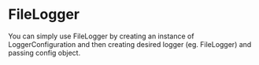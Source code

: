 # FileLogger
You can simply use FileLogger by creating an instance of LoggerConfiguration and then creating desired logger (eg. FileLogger) and passing config object. 